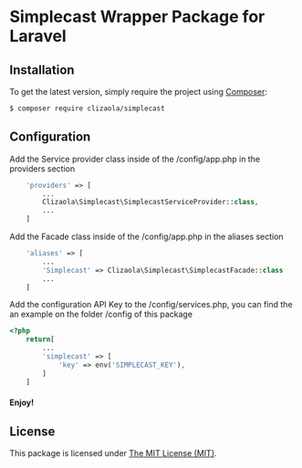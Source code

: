 # Simplecast Wrapper Package for Laravel

## Installation

To get the latest version, simply require the project using [Composer](https://getcomposer.org):

```bash
$ composer require clizaola/simplecast
```

## Configuration

Add the Service provider class inside of the /config/app.php in the providers section
```php
    'providers' => [
        ...
        Clizaola\Simplecast\SimplecastServiceProvider::class,
        ...
    ]

```

Add the Facade class inside of the /config/app.php in the aliases section
```php
    'aliases' => [
        ...
        'Simplecast' => Clizaola\Simplecast\SimplecastFacade::class
        ...
    ]

```

Add the configuration API Key to the /config/services.php, you can find the an example on the folder /config of this package

```php
<?php
    return[
        ...
        'simplecast' => [
            'key' => env('SIMPLECAST_KEY'),
        ]
    ]
```

#### Enjoy!

## License

This package is licensed under [The MIT License (MIT)](LICENSE).
